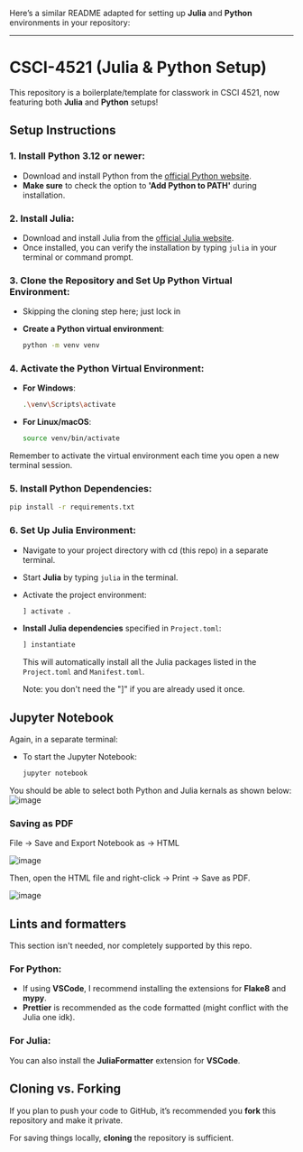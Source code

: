 Here’s a similar README adapted for setting up **Julia** and **Python** environments in your repository:

---

# CSCI-4521 (Julia & Python Setup)

This repository is a boilerplate/template for classwork in CSCI 4521, now featuring both **Julia** and **Python** setups!

## Setup Instructions

### 1. **Install Python 3.12 or newer**:

- Download and install Python from the [official Python website](https://www.python.org/downloads/).
- **Make sure** to check the option to **'Add Python to PATH'** during installation.

### 2. **Install Julia**:

- Download and install Julia from the [official Julia website](https://julialang.org/downloads/).
- Once installed, you can verify the installation by typing `julia` in your terminal or command prompt.

### 3. **Clone the Repository and Set Up Python Virtual Environment**:

- Skipping the cloning step here; just lock in

- **Create a Python virtual environment**:

  ```bash
  python -m venv venv
  ```

### 4. **Activate the Python Virtual Environment**:

- **For Windows**:

  ```bash
  .\venv\Scripts\activate
  ```

- **For Linux/macOS**:
  ```bash
  source venv/bin/activate
  ```

Remember to activate the virtual environment each time you open a new terminal session.

### 5. **Install Python Dependencies**:

```bash
pip install -r requirements.txt
```

### 6. **Set Up Julia Environment**:

- Navigate to your project directory with cd (this repo) in a separate terminal.
- Start **Julia** by typing `julia` in the terminal.
- Activate the project environment:
  ```julia
  ] activate .
  ```
- **Install Julia dependencies** specified in `Project.toml`:

  ```julia
  ] instantiate
  ```

  This will automatically install all the Julia packages listed in the `Project.toml` and `Manifest.toml`.

  Note: you don't need the "]" if you are already used it once.

## Jupyter Notebook

Again, in a separate terminal:

- To start the Jupyter Notebook:
  ```bash
  jupyter notebook
  ```

You should be able to select both Python and Julia kernals as shown below:
![image](https://github.com/user-attachments/assets/319547b6-dd04-414f-8d12-9b0f2b446130)


### Saving as PDF

File -> Save and Export Notebook as -> HTML

![image](https://github.com/user-attachments/assets/20ddb9ca-750e-4e6c-90d4-e4ceea31903c)

Then, open the HTML file and right-click -> Print -> Save as PDF.

![image](https://github.com/user-attachments/assets/d722d11e-1bf5-4864-8981-59ba51ef7c90)

## Lints and formatters

This section isn't needed, nor completely supported by this repo.

### For Python:

- If using **VSCode**, I recommend installing the extensions for **Flake8** and **mypy**.
- **Prettier** is recommended as the code formatted (might conflict with the Julia one idk).

### For Julia:

You can also install the **JuliaFormatter** extension for **VSCode**.

## Cloning vs. Forking

If you plan to push your code to GitHub, it’s recommended you **fork** this repository and make it private.

For saving things locally, **cloning** the repository is sufficient.
